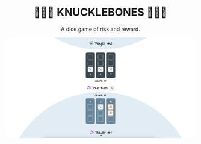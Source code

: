 <div align="center">
<h1>🎲🎲🎲 KNUCKLEBONES 🎲🎲🎲</h1>

A dice game of risk and reward.

[![Game preview](/public/preview.png)](https://nekitcorp.github.io/knucklebones/)

</div>
